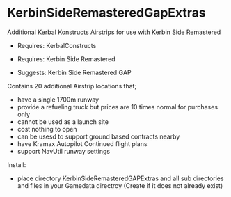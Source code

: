# KerbinSideRemasteredGapExtras
Additional Kerbal Konstructs Airstrips for use with Kerbin Side Remastered

- Requires: KerbalConstructs
- Requires: Kerbin Side Remastered

- Suggests: Kerbin Side Remastered GAP

Contains 20 additional Airstrip locations that; 

- have a single 1700m runway
- provide a refueling truck but prices are 10 times normal for purchases only
- cannot be used as a launch site
- cost nothing to open
- can be usesd to support ground based contracts nearby
- have Kramax Autopilot Continued flight plans
- support NavUtil runway settings 

Install:
- place directory KerbinSideRemasteredGAPExtras and all sub directories and files in your Gamedata directroy (Create if it does not already exist) 
